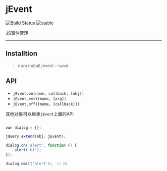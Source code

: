 # jEvent

[![Build Status](https://travis-ci.org/epooren/jevent.svg?branch=master)](https://travis-ci.org/epooren/jevent) [![stable](http://badges.github.io/stability-badges/dist/stable.svg)](http://github.com/badges/stability-badges)

JS事件管理

---

## Installtion

> npm install jevent --save


## API

* `jEvent.on(name, callback, [obj])`
* `jEvent.emit(name, [arg])`
* `jEvent.off([name, [callback]])`


其他对象可以继承`jEvent`上面的API

```js

var dialog = {};

jQuery.extend(obj, jEvent);

dialog.on('alert', function () {
	alert('Hi');
});

dialog.emit('alert');  // Hi

```
